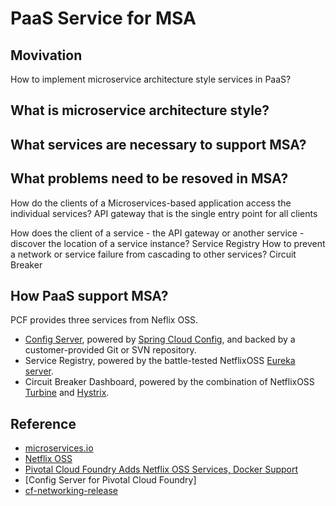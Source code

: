
PaaS Service for MSA
=====
## Movivation
How to implement microservice architecture style services in PaaS?

## What is microservice architecture style?

## What services are necessary to support MSA?

## What problems need to be resoved in MSA?
How do the clients of a Microservices-based application access the individual services? API gateway that is the single entry point for all clients

How does the client of a service - the API gateway or another service - discover the location of a service instance?  Service Registry
How to prevent a network or service failure from cascading to other services? Circuit Breaker

## How PaaS support MSA?
PCF provides three services from Neflix OSS.
- [Config Server]((http://docs.pivotal.io/spring-cloud-services/1-3/common/config-server/index.html)), powered by [Spring Cloud Config](http://cloud.spring.io/spring-cloud-config/), and backed by a customer-provided Git or SVN repository.
- Service Registry, powered by the battle-tested NetflixOSS [Eureka server](https://github.com/Netflix/eureka/wiki).
- Circuit Breaker Dashboard, powered by the combination of NetflixOSS [Turbine](https://github.com/Netflix/Turbine/wiki) and [Hystrix](https://github.com/Netflix/Hystrix/wiki).

## Reference
- [microservices.io](http://microservices.io/index.html)
- [Netflix OSS](https://netflix.github.io/)
- [Pivotal Cloud Foundry Adds Netflix OSS Services, Docker Support](https://www.infoq.com/news/2015/11/pivotal-cloud-foundry-netflix)
- [Config Server for Pivotal Cloud Foundry]
- [cf-networking-release](https://github.com/cloudfoundry-incubator/cf-networking-release)


